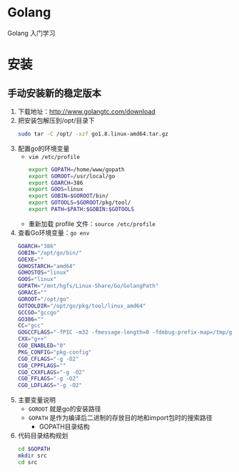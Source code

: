 # Golang
Golang 入门学习
# 安装
## 手动安装新的稳定版本
1.  下载地址：http://www.golangtc.com/download
2.  把安装包解压到/opt/目录下
    ```bash
    sudo tar -C /opt/ -xzf go1.8.linux-amd64.tar.gz
    ```
3.  配置go的环境变量
    +   `vim /etc/profile`
        ```bash
        export GOPATH=/home/www/gopath 
        export GOROOT=/usr/local/go
        export GOARCH=386
        export GOOS=linux
        export GOBIN=$GOROOT/bin/
        export GOTOOLS=$GOROOT/pkg/tool/
        export PATH=$PATH:$GOBIN:$GOTOOLS
        ```
    +   重新加载 profile 文件：`source /etc/profile`    
4.  查看Go环境变量：`go env` 
    ```bash
    GOARCH="386"
    GOBIN="/opt/go/bin/"
    GOEXE=""
    GOHOSTARCH="amd64"
    GOHOSTOS="linux"
    GOOS="linux"
    GOPATH="/mnt/hgfs/Linux-Share/Go/GolangPath"
    GORACE=""
    GOROOT="/opt/go"
    GOTOOLDIR="/opt/go/pkg/tool/linux_amd64"
    GCCGO="gccgo"
    GO386=""
    CC="gcc"
    GOGCCFLAGS="-fPIC -m32 -fmessage-length=0 -fdebug-prefix-map=/tmp/go-build922856580=/tmp/go-build -gno-record-gcc-switches"
    CXX="g++"
    CGO_ENABLED="0"
    PKG_CONFIG="pkg-config"
    CGO_CFLAGS="-g -O2"
    CGO_CPPFLAGS=""
    CGO_CXXFLAGS="-g -O2"
    CGO_FFLAGS="-g -O2"
    CGO_LDFLAGS="-g -O2"
    ```
5.  主要变量说明
    +   `GOROOT` 就是go的安装路径
    +   `GOPATH` 是作为编译后二进制的存放目的地和import包时的搜索路径
        +   GOPATH目录结构
6.  代码目录结构规划
    ```bash
    cd $GOPATH
    mkdir src
    cd src
    
    `````  
        
        
        